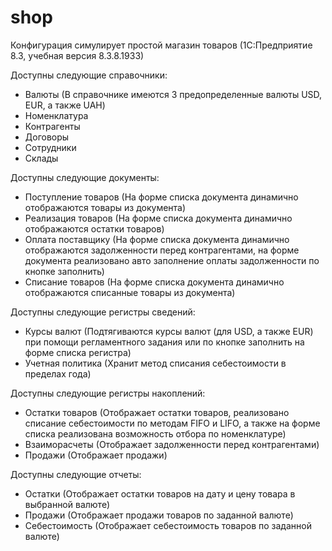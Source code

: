 # shop
Конфигурация симулирует простой магазин товаров (1С:Предприятие 8.3, учебная версия 8.3.8.1933)

Доступны следующие справочники:
- Валюты (В справочнике имеются 3 предопределенные валюты USD, EUR, а также UAH)
- Номенклатура
- Контрагенты
- Договоры
- Сотрудники
- Склады

Доступны следующие документы:
- Поступление товаров (На форме списка документа динамично отображаются товары из документа)
- Реализация товаров (На форме списка документа динамично отображаются остатки товаров)
- Оплата поставщику (На форме списка документа динамично отображаются задолженности перед контрагентами, на форме документа реализовано авто заполнение оплаты задолженности по кнопке заполнить)
- Списание товаров (На форме списка документа динамично отображаются списанные товары из документа)

Доступны следующие регистры сведений:
- Курсы валют (Подтягиваются курсы валют (для USD, а также EUR) при помощи регламентного задания или по кнопке заполнить на форме списка регистра)
- Учетная политика (Хранит метод списания себестоимости в пределах года)

Доступны следующие регистры накоплений:
- Остатки товаров (Отображает остатки товаров, реализовано списание себестоимости по методам FIFO и LIFO, а также на форме списка реализована возможность отбора по номенклатуре)
- Взаиморасчеты (Отображает задолженности перед контрагентами)
- Продажи (Отображает продажи)

Доступны следующие отчеты:
- Остатки (Отображает остатки товаров на дату и цену товара в выбранной валюте)
- Продажи (Отображает продажи товаров по заданной валюте)
- Себестоимость (Отображает себестоимость товаров по заданной валюте)
